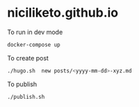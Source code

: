 # niciliketo.github.io

To run in dev mode
```bash
docker-compose up
```

To create post
```bash
./hugo.sh  new posts/<yyyy-mm-dd>-xyz.md
```

To publish
```
./publish.sh
```